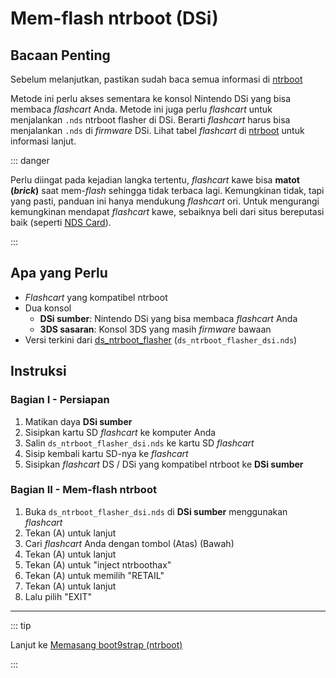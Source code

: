 # Mem-flash ntrboot (DSi)

## Bacaan Penting

Sebelum melanjutkan, pastikan sudah baca semua informasi di [ntrboot](ntrboot)

Metode ini perlu akses sementara ke konsol Nintendo DSi yang bisa membaca _flashcart_ Anda. Metode ini juga perlu _flashcart_ untuk menjalankan `.nds` ntrboot flasher di DSi. Berarti _flashcart_ harus bisa menjalankan `.nds` di _firmware_ DSi. Lihat tabel _flashcart_ di [ntrboot](ntrboot) untuk informasi lanjut.

::: danger

Perlu diingat pada kejadian langka tertentu, _flashcart_ kawe bisa **matot (_brick_)** saat mem-_flash_ sehingga tidak terbaca lagi. Kemungkinan tidak, tapi yang pasti, panduan ini hanya mendukung _flashcart_ ori. Untuk mengurangi kemungkinan mendapat _flashcart_ kawe, sebaiknya beli dari situs bereputasi baik (seperti [NDS Card](https://www.nds-card.com/)).

:::

## Apa yang Perlu

- _Flashcart_ yang kompatibel ntrboot
- Dua konsol
  - **DSi sumber**: Nintendo DSi yang bisa membaca _flashcart_ Anda
  - **3DS sasaran**: Konsol 3DS yang masih _firmware_ bawaan
- Versi terkini dari [ds_ntrboot_flasher](https://github.com/ntrteam/ds_ntrboot_flasher/releases/latest) (`ds_ntrboot_flasher_dsi.nds`)

## Instruksi

### Bagian I - Persiapan

1. Matikan daya **DSi sumber**
2. Sisipkan kartu SD _flashcart_ ke komputer Anda
3. Salin `ds_ntrboot_flasher_dsi.nds` ke kartu SD _flashcart_
4. Sisip kembali kartu SD-nya ke _flashcart_
5. Sisipkan _flashcart_ DS / DSi yang kompatibel ntrboot ke **DSi sumber**

### Bagian II - Mem-flash ntrboot

1. Buka `ds_ntrboot_flasher_dsi.nds` di **DSi sumber** menggunakan _flashcart_
2. Tekan (A) untuk lanjut
3. Cari _flashcart_ Anda dengan tombol (Atas) (Bawah)
4. Tekan (A) untuk lanjut
5. Tekan (A) untuk "inject ntrboothax"
6. Tekan (A) untuk memilih "RETAIL"
7. Tekan (A) untuk lanjut
8. Lalu pilih "EXIT"

___

::: tip

Lanjut ke [Memasang boot9strap (ntrboot)](installing-boot9strap-\(ntrboot\))

:::

